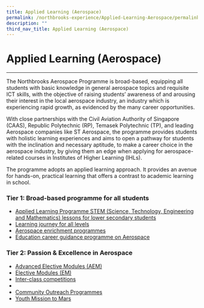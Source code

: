 ```yaml
---
title: Applied Learning (Aerospace)
permalink: /northbrooks-experience/Applied-Learning-Aerospace/permalink/
description: ""
third_nav_title: Applied Learning (Aerospace)
---
```


Applied Learning (Aerospace)
============================

  

---

The Northbrooks Aerospace Programme is broad-based, equipping all students with basic knowledge in general aerospace topics and requisite ICT skills, with the objective of raising students’ awareness of and arousing their interest in the local aerospace industry, an industry which is experiencing rapid growth, as evidenced by the many career opportunities.

With close partnerships with the Civil Aviation Authority of Singapore (CAAS), Republic Polytechnic (RP), Temasek Polytechnic (TP), and leading Aerospace companies like ST Aerospace, the programme provides students with holistic learning experiences and aims to open a pathway for students with the inclination and necessary aptitude, to make a career choice in the aerospace industry, by giving them an edge when applying for aerospace-related courses in Institutes of Higher Learning (IHLs).

The programme adopts an applied learning approach. It provides an avenue for hands-on, practical learning that offers a contrast to academic learning in school. 

### Tier 1: Broad-based programme for all students

*  [Applied Learning Programme STEM (Science, Technology, Engineering and Mathematics) lessons for lower secondary students](/Applied-Learning-Programme-STEM/permalink/)
*   [Learning journey for all levels](/Learning-journeys-for-all-levels/permalink/)
*   [Aerospace enrichment programmes](/Aerospace-Enrichment-programmes/permalink/)
* [Education career guidance programme on Aerospace](/Education-career-guidance-programme-on-Aerospace/permalink/)

### Tier 2: Passion & Excellence in Aerospace
* [Advanced Elective Modules (AEM)](/Advanced-Elective-Modules-AEM/permalink/)
*  [Elective Modules (EM)](/Elective-Modules-EM/permalink/)
* [Inter-class competitions](/Inter-class-competitions/permalink/)
*
* [Community Outreach Programmes](/Community-Outreach-Programmes/permalink/)
* [Youth Mission to Mars](/Youth-Mission-to-Mars-13-17-June/permalink/)